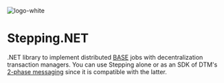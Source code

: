 ![logo-white](https://user-images.githubusercontent.com/30018771/178152345-49f6e952-d8f9-4999-96ac-682ff81641e0.png)

# Stepping.NET
.NET library to implement distributed [BASE](https://en.wikipedia.org/wiki/Eventual_consistency) jobs with decentralization transaction managers. You can use Stepping alone or as an SDK of DTM's [2-phase messaging](https://en.dtm.pub/practice/msg.html) since it is compatible with the latter.
